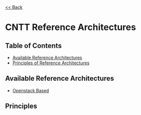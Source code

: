 [<< Back](https://cntt-n.github.io/CNTT/)

# CNTT Reference Architectures


## Table of Contents
* [Available Reference Architectures](#1)
* [Principles of Reference Architectures](#2)


<a name="1"></a>
## Available Reference Architectures
* [Openstack Based](openstack)

<a name="2"></a>
## Principles
